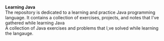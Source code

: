 <b>Learning Java</b>
<br>
The repository is dedicated to a learning and practice Java programming language. It contains a collection of exercises, projects, and notes that I've gathered while learning Java
<br>
A collection of Java exercises and problems that I,ve solved while learning the langauge.
